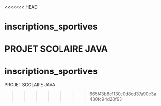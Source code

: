 <<<<<<< HEAD
# inscriptions_sportives
PROJET SCOLAIRE JAVA
=======
# inscriptions_sportives
PROJET SCOLAIRE JAVA
>>>>>>> 665f43b8c1130e0d8cd37a90c3a430fd94d20f93
